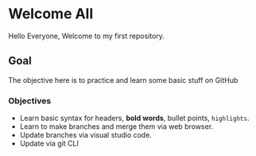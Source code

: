 # Welcome All
Hello Everyone, Welcome to my first repository.

## Goal
The objective here is to practice and learn some basic stuff on GitHub

### Objectives
* Learn basic syntax for headers, __bold words__, bullet points, `highlights`.
* Learn to make branches and merge them via web browser.
* Update branches via visual studio code. 
* Update via git CLI 
